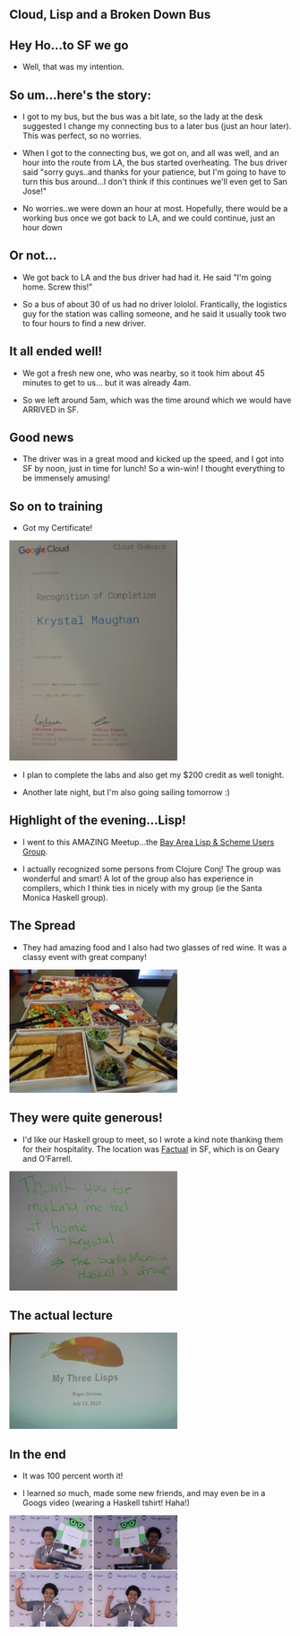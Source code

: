 ## Cloud, Lisp and a Broken Down Bus

## Hey Ho...to SF we go

- Well, that was my intention.

## So um...here's the story:

- I got to my bus, but the bus was a bit late, so the lady at the desk
  suggested I change my connecting bus to a later bus (just an hour later).
  This was perfect, so no worries.
  
- When I got to the connecting bus, we got on, and all was well, and an hour
  into the route from LA, the bus started overheating. The bus driver said 
  "sorry guys..and thanks for your patience, but I'm going to have to turn this
  bus around...I don't think if this continues we'll even get to San Jose!"
  
- No worries..we were down an hour at most. Hopefully, there would be a working
  bus once we got back to LA, and we could continue, just an hour down
  
## Or not...

- We got back to LA and the bus driver had had it. He said "I'm going home. Screw this!"

- So a bus of about 30 of us had no driver lololol.
  Frantically, the logistics guy for the station was calling someone, and he said it usually
  took two to four hours to find a new driver.
  
## It all ended well!

- We got a fresh new one, who was nearby, so it took him about 45 minutes to get to us...
  but it was already 4am.
  
- So we left around 5am, which was the time around which we would have ARRIVED in SF. 

## Good news

- The driver was in a great mood and kicked up the speed, and I got into SF by noon, 
  just in time for lunch! So a win-win! I thought everything to be immensely amusing! 

## So on to training

- Got my Certificate! 

<img src="/images/cloudboard/cloudcert.png" width="300">

- I plan to complete the labs and also get my $200 credit as well tonight. 
 
- Another late night, but I'm also going sailing tomorrow :)

## Highlight of the evening...Lisp!

- I went to this AMAZING Meetup...the [Bay Area Lisp & Scheme Users Group](https://www.meetup.com/balisp/).

- I actually recognized some persons from Clojure Conj! The group was wonderful
  and smart! A lot of the group also has experience in compilers, which I think 
  ties in nicely with my group (ie the Santa Monica Haskell group).

## The Spread

- They had amazing food and I also had two glasses of red wine. It was a classy event with great company!

<img src="/images/cloudboard/cloudlisp.png" width="300">

## They were quite generous!

- I'd like our Haskell group to meet, so I wrote a kind note thanking them
  for their hospitality. The location was [Factual](https://www.factual.com/about) in SF, which is on Geary and O'Farrell.
  
<img src="/images/cloudboard/cloudlisp_001.png" width="300">

## The actual lecture

<img src="/images/cloudboard/cloudlisp_002.png" width="300">



## In the end

- It was 100 percent worth it! 

- I learned *so* much, made some new friends, and may even be in a Googs video (wearing a Haskell tshirt! Haha!)

<img src="/images/cloudboard/cloudsanfran_001.png" width="300">

